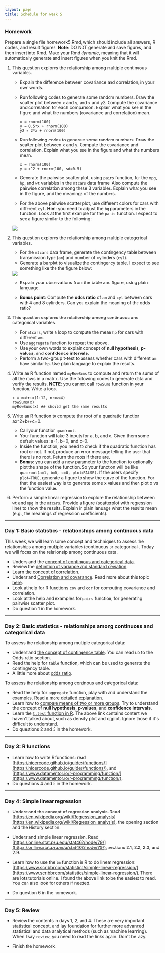 ```yaml
---
layout: page
title: Schedule for week 5
---
```


### Homework

Prepare a single file homework5.Rmd, which should include all answers, R codes, and result figures. **Note**: DO NOT generate and save figures, and then insert into Rmd. Make your Rmd _dynamic_, meaning that it will automatically generate and insert figures when you knit the Rmd. 

1. This question explores the relationship among multiple continuous variables. 
	- Explain the difference between covariance and correlation, in your own words.
	- Run following codes to generate some random numbers. Draw the scatter plot between `x` and `y`, and `x` and `y2`. Compute the covariance and correlation for each comparison. Explain what you see in the figure and what the numbers (covariance and correlation) mean.
	
		```
		x = rnorm(100)
		y = 0.5*x + rnorm(100)
		y2 = 2*x + rnorm(100)
		```
	- Run following codes to generate some random numbers. Draw the scatter plot between `x` and `y`. Compute the covariance and correlation. Explain what you see in the figure and what the numbers mean.

		```
		x = rnorm(100)
		y = x^2	+ rnorm(100, sd=0.5)
		```
	- Generate the pairwise scatter plot, using `pairs` function, for the `mpg`, `hp`, and `wt` variables in the `mtcars` data frame. Also compute the pairwise correlation among these 3 variables. Explain what you see in the figure, and the meanings of the numbers. 
	- For the above pairwise scatter plot, use different colors for cars with different `cyl`. **Hint**: you need to adjust the `bg` parameters in the function. Look at the first example for the `paris` function. I expect to see a figure similar to the following: 

	<img src="mtcars-pairs.pdf">
	
2. This question explores the relationship among multiple categorical variables. 
	- For the `mtcars` data frame, generate the contingency table between transmission type (`am`) and number of cylinders (`cyl`). 
	- Generate a barplot to visualize the contingency table. I expect to see something like the the figure below: 

	<img src="mtcars-bar1.pdf">
		

	- Explain your observations from the table and figure, using plain language. 

	- **Bonus point**: Compute the **odds ratio** of `am` and `cyl` between cars with 4 and 8 cylinders. Can you explain the meaning of the odds ratio? 

3. This question explores the relationship among continuous and categorical variables. 
	- For `mtcars`, write a loop to compute the mean `hp` for cars with different `am`. 
	- Use `aggregate` function to repeat the above. 
	- Use your own words to explain concept of **null hypothesis**, **p-values**, and **confidence intervals**.  
	- Perform a two-group t-test to assess whether cars with different `am` have similar `hp`. Use plain language to explain the results.

4. Write an R function named `myRowSums` to compute and return the sums of all the rows in a matrix. Use the following codes to generate data and verify the results. **NOTE**: you cannot call `rowSums` function in your function. Write a loop. 

	```
	x = matrix(1:12, nrow=4)
	rowSums(x)
	myRowSums(x) ## should get the same results
	```

5. Write an R function to compute the root of a quadratic function ax^2+bx+c=0. 
	- Call your function `quadroot`. 
	- Your function will take 3 inputs for a, b, and c. Given them some default values: a=1, b=0, and c=0. 
	- Inside the function, you need to check if the quadratic function has root or not. If not, produce an error message telling the user that there is no root. Return the roots if there are. 
	- **Bonus**: you can add a new parameter to the function to optionally plot the shape of the function. So your function will be like `quadroot(a=1, b=0, c=0, plot=FALSE)`. If the users specify `plot=TRUE`, generate a figure to show the curve of the function. For that, the easiest way is to generate some x values and then plot x vs the function value. 

6. Perform a simple linear regression to explore the relationship between `wt` and `mpg` in the `mtcars`. Provide a figure (scatterplot with regression line) to show the results. Explain in plain lanuage what the results mean (e.g., the meanings of regression coefficients). 

***

### Day 1: Basic statistics - relationships among continuous data 


This week, we will learn some concept and techniques to assess the relationships among multiple variables (continuous or categorical). Today we will focus on the relationsip among continuous data. 

- Understand the [concept of continuous and categorical data](https://eagereyes.org/basics/data-continuous-vs-categorical).
- Review the [definition of variance and standard deviation](https://www.mathsisfun.com/data/standard-deviation.html). 
- Learn [the concept of correlation](https://www.mathsisfun.com/data/correlation.html).
- Understand [Correlation and covariance](https://towardsdatascience.com/getting-the-basics-of-correlation-covariance-c8fc110b90b4). Read more about this topic [here](https://www.guru99.com/r-pearson-spearman-correlation.html). 
- Look at help for R functions `cov` and `cor` for computing covariance and correlation.
- Look at the help and examples for `pairs` function, for generating pairwise scatter plot. 
- Do question 1 in the homework. 


***

### Day 2: Basic statistics - relationships among continuous and categorical data

To assess the relationship among multiple categorical data: 

- Understand [the concept of contingency table](https://en.wikipedia.org/wiki/Contingency_table). You can read up to the Odds ratio section. 
- Read the help for `table` function, which can be used to generate the contingency table. 
- A little more about [odds ratio](https://journalfeed.org/article-a-day/2018/idiots-guide-to-odds-ratios). 

To assess the relationship among continous and categorical data: 

- Read the help for `aggregate` function, play with and understand the examples. Read [a more detailed explanation](https://datascienceplus.com/aggregate-data-frame-r/). 
- Learn how to [compare means of two or more groups](https://radiant-rstats.github.io/docs/basics/compare_means.html). Try to understand the concept of **null hypothesis**, **p-values**, and **confidence intervals**.  
- Learn the [`t.test` function in R](https://statistics.berkeley.edu/computing/r-t-tests). The above link contains content we haven't talked about, such as density plot and qqplot. Ignore those if it's difficult to understand. 
- Do questions 2 and 3 in the homework. 


***

### Day 3: R functions

- Learn how to write R functions: read [https://nicercode.github.io/guides/functions/](https://nicercode.github.io/guides/functions/), and [https://www.datamentor.io/r-programming/function/](https://www.datamentor.io/r-programming/function/). 
- Do questions 4 and 5 in the homework. 


***

### Day 4: Simple linear regression 

- Understand the concept of regression analysis. Read [https://en.wikipedia.org/wiki/Regression_analysis](https://en.wikipedia.org/wiki/Regression_analysis), the opening section and the History section. 
- Understand simple linear regression.
Read [https://online.stat.psu.edu/stat462/node/79/](https://online.stat.psu.edu/stat462/node/79/), sections 2.1, 2.2, 2.3, and 2.9. 

- Learn how to use the `lm` function in R to do linear regression: [https://www.scribbr.com/statistics/simple-linear-regression/](https://www.scribbr.com/statistics/simple-linear-regression/). There are lots tutorials online. I found the above link to be the easiest to read. You can also look for others if needed. 

- Do question 6 in the homework. 


***

### Day 5: Review

- Review the contents in days 1, 2, and 4. These are very important statistical concept, and lay foundation for further more advanced statistical and data analytical methods (such as machine learning). When I say `review`, you need to read the links again. Don't be lazy. 

- Finish the homework. 
